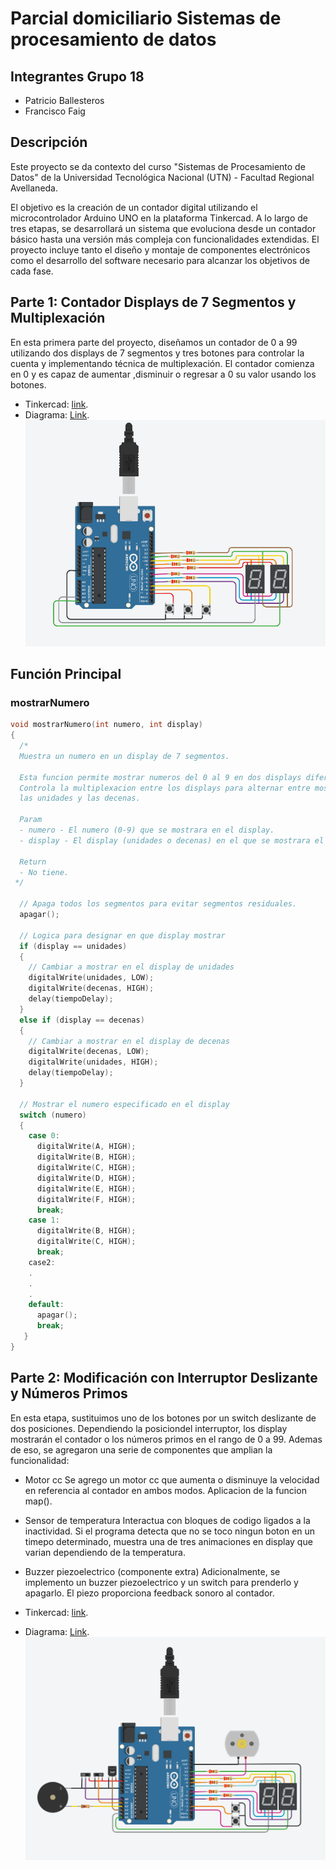 # Parcial domiciliario Sistemas de procesamiento de datos

## Integrantes Grupo 18
- Patricio Ballesteros
- Francisco Faig 

## Descripción
Este proyecto se da contexto del curso "Sistemas de Procesamiento de Datos" de la Universidad Tecnológica Nacional (UTN) - Facultad Regional Avellaneda.

El objetivo es la creación de un contador digital utilizando el microcontrolador Arduino UNO en la plataforma Tinkercad. 
A lo largo de tres etapas, se desarrollará un sistema que evoluciona desde un contador básico hasta una versión más compleja con funcionalidades extendidas.
El proyecto incluye tanto el diseño y montaje de componentes electrónicos como el desarrollo del software necesario para alcanzar los objetivos de cada fase.

## Parte 1: Contador Displays de 7 Segmentos y Multiplexación
En esta primera parte del proyecto, diseñamos un contador de 0 a 99 utilizando dos displays de 7 segmentos y tres botones para controlar la cuenta y implementando técnica de multiplexación. El contador comienza en 0 y es capaz de aumentar ,disminuir o regresar a 0 su valor usando los botones.
- Tinkercad: [link](https://www.tinkercad.com/things/8JuzkYb3aVi).
- Diagrama: [Link](https://github.com/FranFaig/Parcial_domiciliario-SPD/blob/main/diagramas/Parte%201.pdf).
![](https://github.com/FranFaig/Parcial_domiciliario-SPD/blob/main/imagenes/Parte_1.PNG)


## Función Principal

### mostrarNumero 
```c
void mostrarNumero(int numero, int display)
{
  /*
  Muestra un numero en un display de 7 segmentos.

  Esta funcion permite mostrar numeros del 0 al 9 en dos displays diferentes (unidades y decenas).
  Controla la multiplexacion entre los displays para alternar entre mostrar el valor de
  las unidades y las decenas.

  Param
  - numero - El numero (0-9) que se mostrara en el display.
  - display - El display (unidades o decenas) en el que se mostrara el numero.

  Return
  - No tiene.
 */
  
  // Apaga todos los segmentos para evitar segmentos residuales.
  apagar();

  // Logica para designar en que display mostrar
  if (display == unidades)
  {
    // Cambiar a mostrar en el display de unidades
    digitalWrite(unidades, LOW);
    digitalWrite(decenas, HIGH);
    delay(tiempoDelay);
  }
  else if (display == decenas)
  {
    // Cambiar a mostrar en el display de decenas
    digitalWrite(decenas, LOW);
    digitalWrite(unidades, HIGH);
    delay(tiempoDelay);
  }

  // Mostrar el numero especificado en el display
  switch (numero)
  {
    case 0:
      digitalWrite(A, HIGH);
      digitalWrite(B, HIGH);
      digitalWrite(C, HIGH);
      digitalWrite(D, HIGH);
      digitalWrite(E, HIGH);
      digitalWrite(F, HIGH);
      break;
    case 1:
      digitalWrite(B, HIGH);
      digitalWrite(C, HIGH);
      break;
    case2:
    .
    .
    .
    default:
      apagar();
      break;
   }
}

```
## Parte 2: Modificación con Interruptor Deslizante y Números Primos
En esta etapa, sustituimos uno de los botones por un switch deslizante de dos posiciones. 
Dependiendo la posiciondel interruptor, los display mostrarán el contador o los números primos en el rango de 0 a 99.
Ademas de eso, se agregaron una serie de componentes que amplian la funcionalidad:
  - Motor cc
    Se agrego un motor cc que aumenta o disminuye la velocidad en referencia al contador en ambos modos. Aplicacion de la funcion map().
  - Sensor de temperatura
    Interactua con bloques de codigo ligados a la inactividad. Si el programa detecta que no se toco ningun boton en un 
    timepo determinado, muestra una de tres animaciones en display que varian dependiendo de la temperatura.
  - Buzzer piezoelectrico (componente extra)
    Adicionalmente, se implemento un buzzer piezoelectrico y un switch para prenderlo y apagarlo. El piezo proporciona feedback sonoro al contador.
  
- Tinkercad: [link](https://www.tinkercad.com/things/giu3DfixEy2?sharecode=JLBI8ewCcy1uKQdBmG3tAXeHytqIhF4u6QK3HnRkYMQ).
- Diagrama: [Link](https://github.com/FranFaig/Parcial_domiciliario-SPD/blob/main/diagramas/Parte%202.pdf).
![](https://github.com/FranFaig/Parcial_domiciliario-SPD/blob/main/imagenes/Parte_2.PNG)
